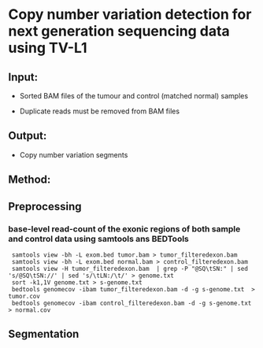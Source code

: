 # **Copy number variation detection for next generation sequencing data using TV-L1**

## **Input:**

- Sorted BAM files of the tumour and control (matched normal) samples

- Duplicate reads must be removed from BAM files

## **Output:**

- Copy number variation segments


## **Method:**

## **Preprocessing**

### base-level read-count of the exonic regions of both sample and control data using samtools ans BEDTools

```
 samtools view -bh -L exom.bed tumor.bam > tumor_filteredexon.bam
 samtools view -bh -L exom.bed normal.bam > control_filteredexon.bam
 samtools view -H tumor_filteredexon.bam  | grep -P "@SQ\tSN:" | sed 's/@SQ\tSN://' | sed 's/\tLN:/\t/' > genome.txt
 sort -k1,1V genome.txt > s-genome.txt
 bedtools genomecov -ibam tumor_filteredexon.bam -d -g s-genome.txt  > tumor.cov
 bedtools genomecov -ibam control_filteredexon.bam -d -g s-genome.txt  > normal.cov
```


## **Segmentation**
